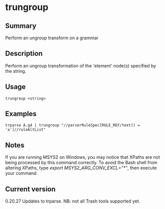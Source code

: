 # trungroup

## Summary

Perform an ungroup transform on a grammar

## Description

Perform an ungroup transformation of the 'element' node(s) specified by the string.

## Usage

    trungroup <string>

## Examples

    trparse A.g4 | trungroup "//parserRuleSpec[RULE_REF/text() = 'a']//ruleAltList"

## Notes

If you are running MSYS2 on Windows, you may notice that XPaths are not being
processed by this command correctly. To avoid the Bash shell from altering
XPaths, type _export MSYS2_ARG_CONV_EXCL="*"_, then execute your command.

## Current version

0.20.27 Updates to trparse. NB: not all Trash tools supported yet.

